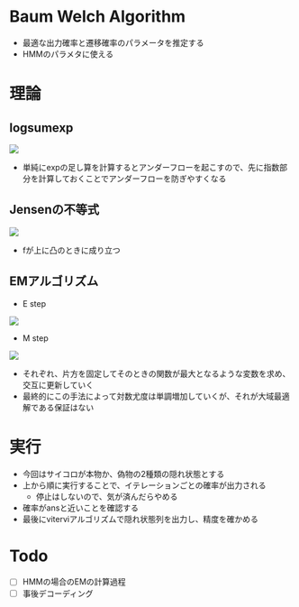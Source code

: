 # Baum Welch Algorithm
- 最適な出力確率と遷移確率のパラメータを推定する
- HMMのパラメタに使える

# 理論
## logsumexp
<img src="https://latex.codecogs.com/gif.latex?\mathrm{logsumexp}&space;\left(\left\{&space;p_k&space;\right&space;\}_{k=1}^{K}&space;\right&space;)&space;\equiv&space;\mathrm{log}\left&space;(&space;\sum&space;_{k=1}^{K}&space;\exp&space;p_{k}&space;\right&space;)" />

- 単純にexpの足し算を計算するとアンダーフローを起こすので、先に指数部分を計算しておくことでアンダーフローを防ぎやすくなる

## Jensenの不等式
<img src="https://latex.codecogs.com/gif.latex?f&space;\left&space;(&space;\int&space;y\left&space;(&space;x&space;\right&space;)p\left&space;(&space;x&space;\right&space;)dx&space;\right&space;)&space;\geq&space;\int&space;f\left&space;(&space;y\left&space;(&space;x&space;\right&space;)&space;\right&space;)p\left&space;(&space;x&space;\right&space;)dx"/>

- fが上に凸のときに成り立つ

## EMアルゴリズム
- E step
<img src="https://latex.codecogs.com/gif.latex?\textrm{E&space;step:}&space;\hat{q}\left&space;(&space;z&space;\right&space;)&space;=&space;\underset{q\left&space;(&space;z&space;\right&space;)}{\mathrm{argmax}}&space;F\left&space;(&space;q\left&space;(&space;z&space;\right&space;),\theta&space;\right&space;)">

- M step
<img src="https://latex.codecogs.com/gif.latex?\textrm{M&space;step:}&space;\hat{\theta&space;}&space;=&space;\underset{\theta}{\mathrm{argmax}}&space;F\left&space;(&space;q\left&space;(&space;z&space;\right&space;),\theta&space;\right&space;)\\">

- それぞれ、片方を固定してそのときの関数が最大となるような変数を求め、交互に更新していく
- 最終的にこの手法によって対数尤度は単調増加していくが、それが大域最適解である保証はない

# 実行
- 今回はサイコロが本物か、偽物の2種類の隠れ状態とする
- 上から順に実行することで、イテレーションごとの確率が出力される
    - 停止はしないので、気が済んだらやめる
- 確率がansと近いことを確認する
- 最後にviterviアルゴリズムで隠れ状態列を出力し、精度を確かめる

# Todo
- [ ] HMMの場合のEMの計算過程
- [ ] 事後デコーディング
